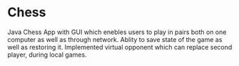 # Chess
Java Chess App with GUI which enebles users to play in pairs both on one computer as well as through network. Ablity to save state of the game as well as restoring it. Implemented virtual opponent which can replace second player, during local games.

